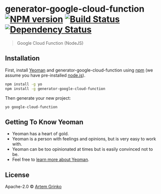# generator-google-cloud-function [![NPM version][npm-image]][npm-url] [![Build Status][travis-image]][travis-url] [![Dependency Status][daviddm-image]][daviddm-url]
> Google Cloud Function (NodeJS)

## Installation

First, install [Yeoman](http://yeoman.io) and generator-google-cloud-function using [npm](https://www.npmjs.com/) (we assume you have pre-installed [node.js](https://nodejs.org/)).

```bash
npm install -g yo
npm install -g generator-google-cloud-function
```

Then generate your new project:

```bash
yo google-cloud-function
```

## Getting To Know Yeoman

 * Yeoman has a heart of gold.
 * Yeoman is a person with feelings and opinions, but is very easy to work with.
 * Yeoman can be too opinionated at times but is easily convinced not to be.
 * Feel free to [learn more about Yeoman](http://yeoman.io/).

## License

Apache-2.0 © [Artem Grinko](https://github.com/JavaGrinko)


[npm-image]: https://badge.fury.io/js/generator-google-cloud-function.svg
[npm-url]: https://npmjs.org/package/generator-google-cloud-function
[travis-image]: https://travis-ci.com/JavaGrinko/generator-google-cloud-function.svg?branch=master
[travis-url]: https://travis-ci.com/JavaGrinko/generator-google-cloud-function
[daviddm-image]: https://david-dm.org/JavaGrinko/generator-google-cloud-function.svg?theme=shields.io
[daviddm-url]: https://david-dm.org/JavaGrinko/generator-google-cloud-function
